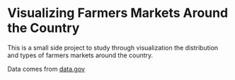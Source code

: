 # Visualizing Farmers Markets Around the Country

This is a small side project to study through visualization the distribution and types of farmers markets around the country. 

Data comes from [data.gov](http://catalog.data.gov/dataset/farmers-markets-geographic-data) 